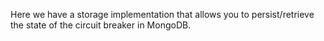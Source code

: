 ﻿Here we have a storage implementation that allows you to persist/retrieve the state of the circuit breaker in MongoDB.